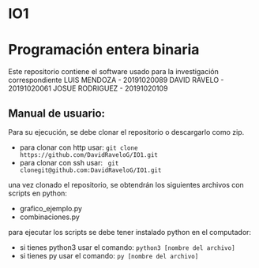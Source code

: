 # IO1
# Programación entera binaria 
Este repositorio contiene el software usado para la investigación correspondiente 
LUIS MENDOZA - 20191020089
DAVID RAVELO -  20191020061
JOSUE RODRIGUEZ - 20191020109

## Manual de usuario:
Para su ejecución, se debe clonar el repositorio o descargarlo como zip.
- para clonar con http usar: ``` git clone https://github.com/DavidRaveloG/IO1.git ```
- para clonar con ssh usar: ``` git clonegit@github.com:DavidRaveloG/IO1.git```

una vez clonado el repositorio, se obtendrán los siguientes archivos con scripts en python:
- grafico_ejemplo.py
- combinaciones.py

para ejecutar los scripts se debe tener instalado python en el computador:
- si tienes python3 usar el comando: ``` python3 [nombre del archivo] ```
- si tienes py usar el comando: ``` py [nombre del archivo] ```
